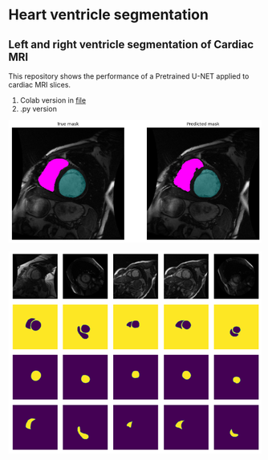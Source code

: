 # Heart ventricle segmentation

## Left and right ventricle segmentation of Cardiac MRI

This repository shows the performance of a Pretrained U-NET applied to cardiac MRI slices.

1. Colab version in [file](colab/UNET_pretrained_multiclass-Git.ipynb)
2. .py version



![Sample1](Figure_ventricles1.png)

![Sample2](Figure_ventricles2.png)
